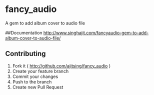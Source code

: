 # fancy_audio
A gem to add album cover to audio file

##Documentation
http://www.singhajit.com/fancyaudio-gem-to-add-album-cover-to-audio-file/

## Contributing

1. Fork it ( http://github.com/ajitsing/fancy_audio )
2. Create your feature branch
3. Commit your changes
4. Push to the branch
5. Create new Pull Request
